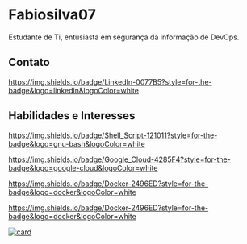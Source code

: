 # Fabiosilva07

Estudante de Ti, entusiasta em segurança da informação de DevOps.

## Contato

https://img.shields.io/badge/LinkedIn-0077B5?style=for-the-badge&logo=linkedin&logoColor=white

## Habilidades e Interesses

https://img.shields.io/badge/Shell_Script-121011?style=for-the-badge&logo=gnu-bash&logoColor=white

https://img.shields.io/badge/Google_Cloud-4285F4?style=for-the-badge&logo=google-cloud&logoColor=white

https://img.shields.io/badge/Docker-2496ED?style=for-the-badge&logo=docker&logoColor=white

https://img.shields.io/badge/Docker-2496ED?style=for-the-badge&logo=docker&logoColor=white



[![card](https://github-readme-stats.vercel.app/api?username=fabiosilva07&theme=dark&show_icons=true)](https://github.com/anuraghazra/github-readme-stats)
